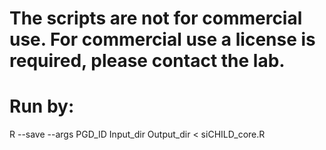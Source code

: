 # The scripts are not for commercial use. For commercial use a license is required, please contact the lab.

# Run by:
R --save --args PGD_ID Input_dir Output_dir < siCHILD_core.R
